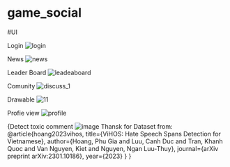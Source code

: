 ﻿# game_social

#UI 

Login
![login](https://github.com/q1xuanx/game_social/assets/93658293/317d4566-91e5-4bbe-8cb2-d611db9760a7)


News
![news](https://github.com/q1xuanx/game_social/assets/93658293/2543e89c-cc96-446a-a558-8f7f72b185be)


Leader Board 
![leadeaboard](https://github.com/q1xuanx/game_social/assets/93658293/6327567f-f453-4bb7-9d67-4a1f237530e5)


Comunity
![discuss_1](https://github.com/q1xuanx/game_social/assets/93658293/d7ca41b6-8a4d-477b-bdb4-e8dc4b0a67e9)


Drawable 
![11](https://github.com/q1xuanx/game_social/assets/93658293/ca513819-23e6-4dd2-b4c3-0f6c5972f8bf)


Profie view
![profile](https://github.com/q1xuanx/game_social/assets/93658293/8c5ef6f8-054e-4a5c-95d3-7066a57a68d3)

{Detect toxic comment 
  ![image](https://github.com/q1xuanx/game_social/assets/93658293/0647a2ea-ba9a-4ab7-8140-84374a533b40)
  Thansk for Dataset from: 
  @article{hoang2023vihos,
    title={ViHOS: Hate Speech Spans Detection for Vietnamese},
    author={Hoang, Phu Gia and Luu, Canh Duc and Tran, Khanh Quoc and Van Nguyen, Kiet and Nguyen, Ngan Luu-Thuy},
    journal={arXiv preprint arXiv:2301.10186},
    year={2023}
  }
}
